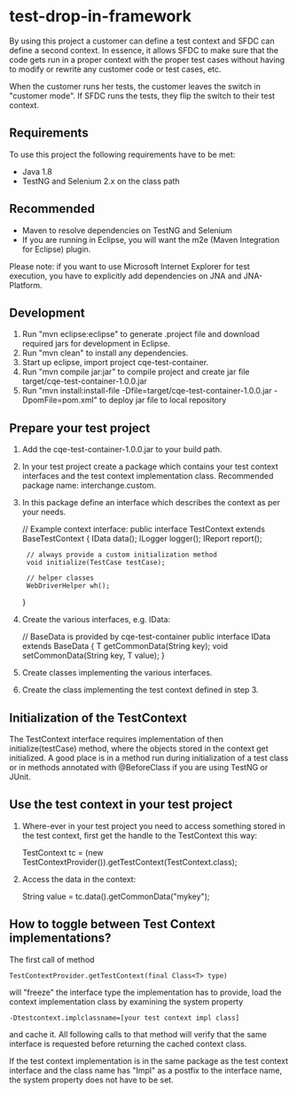 # test-drop-in-framework
By using this project a customer can define a test context and SFDC can define a second context. In essence,
it allows SFDC to make sure that the code gets run in a proper context with the proper test cases without
having to modify or rewrite any customer code or test cases, etc.

When the customer runs her tests, the customer leaves the switch in "customer mode". If SFDC runs the tests,
they flip the switch to their test context.

## Requirements
To use this project the following requirements have to be met:
- Java 1.8
- TestNG and Selenium 2.x on the class path

## Recommended
- Maven to resolve dependencies on TestNG and Selenium
- If you are running in Eclipse, you will want the m2e (Maven Integration for Eclipse) plugin.

Please note: if you want to use Microsoft Internet Explorer for test execution, you have to
explicitly add dependencies on JNA and JNA-Platform.

## Development
1. Run "mvn eclipse:eclipse" to generate .project file and download required jars for development in Eclipse.
2. Run "mvn clean" to install any dependencies.
3. Start up eclipse, import project cqe-test-container.
4. Run "mvn compile jar:jar" to compile project and create jar file target/cqe-test-container-1.0.0.jar
5. Run "mvn install:install-file -Dfile=target/cqe-test-container-1.0.0.jar -DpomFile=pom.xml" to deploy jar file to local repository

## Prepare your test project
1. Add the cqe-test-container-1.0.0.jar to your build path.
2. In your test project create a package which contains your test context interfaces and the test context implementation class.
   Recommended package name: interchange.custom.<company-name> 
3. In this package define an interface which describes the context as per your needs.

	// Example context interface:
	public interface TestContext extends BaseTestContext {
		IData<String> data();
		ILogger logger();
		IReport report();

		// always provide a custom initialization method
		void initialize(TestCase testCase);
	
		// helper classes
		WebDriverHelper wh();
	}

4. Create the various interfaces, e.g. IData:
	
	// BaseData<T> is provided by cqe-test-container
	public interface IData<T> extends BaseData<T> {
		T getCommonData(String key);
		void setCommonData(String key, T value);
	}

5. Create classes implementing the various interfaces.
6. Create the class implementing the test context defined in step 3.

## Initialization of the TestContext

The TestContext interface requires implementation of then initialize(testCase) method, where the objects
stored in the context get initialized. A good place is in a method run during initialization of a test class
or in methods annotated with @BeforeClass if you are using TestNG or JUnit.  

## Use the test context in your test project
1. Where-ever in your test project you need to access something stored in the test context, first get the handle
   to the TestContext this way: 

	TestContext tc = (new TestContextProvider()).getTestContext(TestContext.class);

2. Access the data in the context:

	String value = tc.data().getCommonData("mykey");

## How to toggle between Test Context implementations?

The first call of method

	TestContextProvider.getTestContext(final Class<T> type)

will "freeze" the interface type the implementation has to provide, load the context implementation class by
examining the system property

	-Dtestcontext.implclassname=[your test context impl class]

and cache it. All following calls to that method will verify that the same interface is requested before
returning the cached context class.

If the test context implementation is in the same package as the test context interface and the class name
has "Impl" as a postfix to the interface name, the system property does not have to be set.
